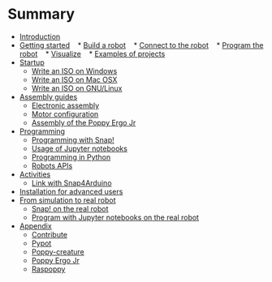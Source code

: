 # Summary
* [Introduction](introduction/README.md)
* [Getting started](getting-started/README.md)
    * [Build a robot](getting-started/build.md)
    * [Connect to the robot](getting-started/connect.md)
    * [Program the robot](getting-started/program-the-robot.md)
    * [Visualize](getting-started/visualize.md)
    * [Examples of projects](getting-started/example-of-projects.md)
* [Startup](startup/README.md)
    - [Write an ISO on Windows](startup/windows.md)
    - [Write an ISO on Mac OSX](startup/macos.md)
    - [Write an ISO on GNU/Linux](startup/linux.md)
* [Assembly guides](assembly-guides/README.md)
    - [Electronic assembly](assembly-guides/electronic-assembly.md)
    - [Motor configuration](assembly-guides/motor-configuration.md)
    - [Assembly of the Poppy Ergo Jr](assembly-guides/ergo-jr.md)
* [Programming](programming/README.md)
    - [Programming with Snap!](programming/snap.md)
    - [Usage of Jupyter notebooks](programming/notebooks.md)
    - [Programming in Python](programming/python.md)
    - [Robots APIs](programming/rest.md)
* [Activities](demo-activities/README.md)
    - [Link with Snap4Arduino](demo-activities/snap4arduino.md)
* [Installation for advanced users](installation-for-advanced-users/README.md)
* [From simulation to real robot](from-simulation-to-real-robot/README.md)
    - [Snap! on the real robot](from-simulation-to-real-robot/using-snap.md)
    - [Program with Jupyter notebooks on the real robot](from-simulation-to-real-robot/using-jupyter.md)
* [Appendix](appendix/README.md)
    - [Contribute](appendix/contribute.md)
    - [Pypot](appendix/pypot.md)
    - [Poppy-creature](appendix/poppy-creature.md)
    - [Poppy Ergo Jr](appendix/poppy-ergo-jr.md)
    - [Raspoppy](appendix/raspoppy.md)

